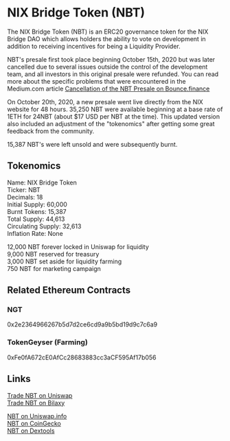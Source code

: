 # NIX Bridge Token \(NBT\)

The NIX Bridge Token \(NBT\) is an ERC20 governance token for the NIX Bridge DAO which allows holders the ability to vote on development in addition to receiving incentives for being a Liquidity Provider.

NBT's presale first took place beginning October 15th, 2020 but was later cancelled due to several issues outside the control of the development team, and all investors in this original presale were refunded. You can read more about the specific problems that were encountered in the Medium.com article [Cancellation of the NBT Presale on Bounce.finance](https://nixplatform.medium.com/cancellation-of-the-nbt-presale-on-bounce-finance-7a144e64ba79)

On October 20th, 2020, a new presale went live directly from the NIX website for 48 hours. 35,250 NBT were available beginning at a base rate of 1ETH for 24NBT \(about $17 USD per NBT at the time\). This updated version also included an adjustment of the "tokenomics" after getting some great feedback from the community.

15,387 NBT's were left unsold and were subsequently burnt.

## Tokenomics

Name: NIX Bridge Token  
Ticker: NBT  
Decimals: 18  
Initial Supply: 60,000  
Burnt Tokens: 15,387  
Total Supply: 44,613  
Circulating Supply: 32,613  
Inflation Rate: None

12,000 NBT forever locked in Uniswap for liquidity  
9,000 NBT reserved for treasury  
3,000 NBT set aside for liquidity farming  
750 NBT for marketing campaign

## Related Ethereum Contracts

### NGT

0x2e2364966267b5d7d2ce6cd9a9b5bd19d9c7c6a9

### TokenGeyser \(Farming\)

0xFe0fA672cE0AfCc28683883cc3aCF595Af17b056

## Links

[Trade NBT on Uniswap](https://app.uniswap.org/#/swap?inputCurrency=0x2e2364966267b5d7d2ce6cd9a9b5bd19d9c7c6a9)  
[Trade NBT on Bilaxy](https://bilaxy.com/trade/NBT_ETH)  
  
[NBT on Uniswap.info](https://info.uniswap.org/pair/0x06e4c11eaac88ae9253f9e86b60c8b4e7d4b281c)  
[NBT on CoinGecko](https://www.coingecko.com/en/coins/nix-bridge-token)  
[NBT on Dextools](https://www.dextools.io/app/uniswap/pair-explorer/0x06e4c11eaac88ae9253f9e86b60c8b4e7d4b281c)

